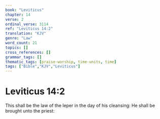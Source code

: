 ```yaml
---
book: "Leviticus"
chapter: 14
verse: 2
ordinal_verse: 3114
ref: "Leviticus 14:2"
translation: "KJV"
genre: "Law"
word_count: 21
topics: []
cross_references: []
grammar_tags: []
thematic_tags: [praise-worship, time-units, time]
tags: ["Bible","KJV","Leviticus"]
---
```


# Leviticus 14:2

This shall be the law of the leper in the day of his cleansing: He shall be brought unto the priest:
